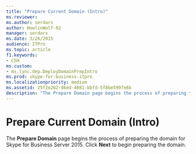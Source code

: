 ```yaml
---
title: "Prepare Current Domain (Intro)"
ms.reviewer: 
ms.author: serdars
author: HowlinWolf-92
manager: serdars
ms.date: 3/26/2015
audience: ITPro
ms.topic: article
f1.keywords:
- CSH
ms.custom:
- ms.lync.dep.DeployDomainPrepIntro
ms.prod: skype-for-business-itpro
ms.localizationpriority: medium
ms.assetid: 25f2e262-d6ed-4081-bbfd-5f8be5997e6b
description: "The Prepare Domain page begins the process of preparing the domain for Skype for Business Server 2015. Click Next to begin preparing the domain."
---
```


# Prepare Current Domain (Intro)
 
The **Prepare Domain** page begins the process of preparing the domain for Skype for Business Server 2015. Click **Next** to begin preparing the domain.
  

